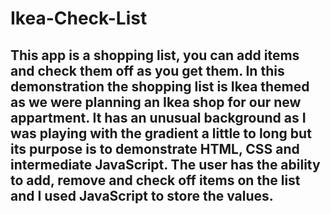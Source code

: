 # Ikea-Check-List
## This app is a shopping list, you can add items and check them off as you get them. In this demonstration the shopping list is Ikea themed as we were planning an Ikea shop for our new appartment. It has an unusual background as I was playing with the gradient a little to long but its purpose is to demonstrate HTML, CSS and intermediate JavaScript. The user has the ability to add, remove and check off items on the list and I used JavaScript to store the values.

